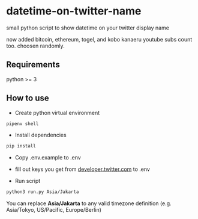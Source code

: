 # datetime-on-twitter-name
small python script to show datetime on your twitter display name


now added bitcoin, ethereum, togel, and kobo kanaeru youtube subs count too. choosen randomly.

## Requirements
python >= 3

## How to use

- Create python virtual environment
```bash
pipenv shell
```

- Install dependencies
```bash
pip install
```

- Copy .env.example to .env
- fill out keys you get from [developer.twitter.com](developer.twitter.com) to .env

- Run script
```bash
python3 run.py Asia/Jakarta
```

You can replace **Asia/Jakarta** to any valid timezone definition (e.g. Asia/Tokyo, US/Pacific, Europe/Berlin)
